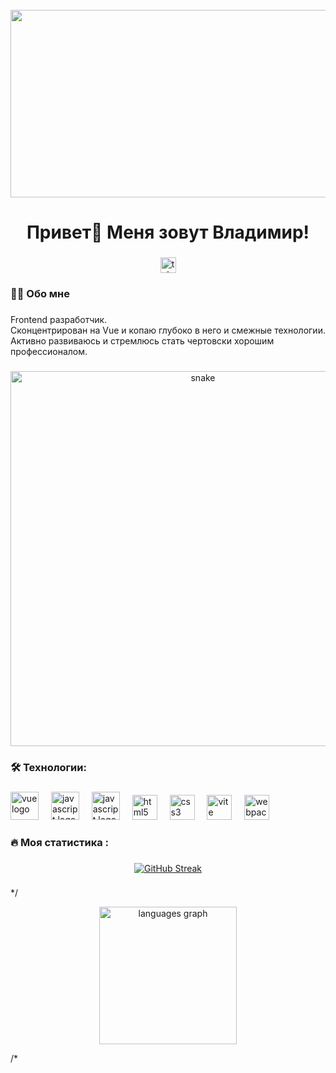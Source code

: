 <br clear="both">

<div align="center">
  <img height="300" width="600" src="./assets/smokingguy.webp"  />
</div>

###

<h1 align="center">Привет👋 Меня зовут Владимир!</h1>

###

<div align="center">
  <a href="https://t.me/gavrilovph" target="_blank">
    <img src="https://img.shields.io/static/v1?message=Telegram&logo=telegram&label=&color=2CA5E0&logoColor=white&labelColor=&style=for-the-badge" height="25" alt="telegram logo"  />
  </a>
</div>

###

<h3 align="left">👨‍💻  Обо мне</h3>

###

<p align="left">Frontend разработчик. <br>Сконцентрирован на Vue и копаю глубоко в него и смежные технологии. <br>Активно развиваюсь и стремлюсь стать чертовски хорошим профессионалом.</p>

###

<p align="center">
 <img width="600" src="./assets/github-snake.svg" alt="snake"/>
</p>

###

<h3 align="left">🛠 Технологии:</h3>

###

<div align="left">
  <img src="./icons/vue-js_icon.svg" height="45" alt="vue logo"  />
  <img width="12" />
  <img src="./icons/javascript_icon.svg" height="45" alt="javascript logo"  />
  <img width="12" />
  <img src="./icons/typescript_icon.svg" height="45" alt="javascript logo"  />
  <img width="12" />
  <img src="./icons/html_icon.svg" height="40" alt="html5 logo"  />
  <img width="12" />
  <img src="./icons/css_icon.svg" height="40" alt="css3 logo"  />
  <img width="12" />
  <img src="./icons/vite_icon.svg" height="40" alt="vite logo"  />
  <img width="12" />
  <img src="https://cdn.simpleicons.org/webpack/8DD6F9" height="40" alt="webpack logo"  />
  <img width="12" />
</div>

###

<h3 align="left">🔥   Моя статистика :</h3>

###

<div align="center">
  <a href="https://git.io/streak-stats"><img src="https://github-readme-streak-stats.herokuapp.com?user=Gavrilovph&theme=highcontrast&exclude_days=Sun%2CMon" alt="GitHub Streak" /></a>
</div>

###

*/ <div align="center">
  <img src="https://github-readme-stats.vercel.app/api/top-langs?username=gavrilovvladimir&locale=en&hide_title=false&layout=compact&card_width=320&langs_count=5&theme=dracula&hide_border=false&order=2" height="220" alt="languages graph"  />
</div> /*

###
